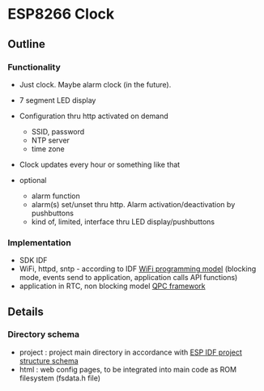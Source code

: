 # ESP8266 Clock

## Outline

### Functionality

* Just clock. Maybe alarm clock (in the future).
* 7 segment LED display
* Configuration thru http activated on demand
  - SSID, password
  - NTP server
  - time zone
* Clock updates every hour or something like that

* optional 
  - alarm function
  - alarm(s) set/unset thru http. Alarm activation/deactivation by pushbuttons
  - kind of, limited, interface thru LED display/pushbuttons

### Implementation

* SDK IDF 
* WiFi, httpd, sntp - according to IDF [WiFi programming model](https://docs.espressif.com/projects/esp-idf/en/latest/api-guides/wifi.html) (blocking mode, events send to application, application calls API functions) 
* application in RTC, non blocking model [QPC framework](https://www.state-machine.com/qpc/freertos.html)

## Details

### Directory schema
* project : project main directory in accordance with [ESP IDF project structure schema](https://docs.espressif.com/projects/esp8266-rtos-sdk/en/latest/get-started/index.html#start-a-project)
* html : web config pages, to be integrated into main code as ROM filesystem (fsdata.h file)